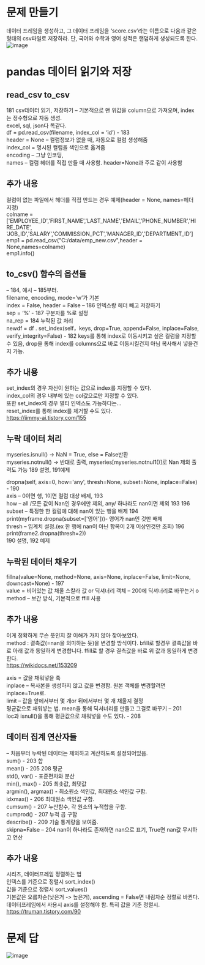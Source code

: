 # 문제 만들기
데이터 프레임을 생성하고, 그 데이터 프레임을 ‘score.csv’라는 이름으로 다음과 같은 형태의 csv파일로 저장하라. 단, 국어와 수학과 영어 성적은 랜덤하게 생성되도록 한다.    
![image](https://user-images.githubusercontent.com/67413252/205449750-20525677-bdf0-43be-92c8-f60a44bf5476.png)

# pandas 데이터 읽기와 저장
## read_csv to_csv 
181 csv데이터 읽기, 저장하기 – 기본적으로 맨 위값을 column으로 가져오며, index는 정수형으로 자동 생성.        
excel, sql, json다 똑같다.        
df = pd.read_csv(filename, index_col = ‘id’) - 183        
header = None – 컬럼정보가 없을 때, 자동으로 컬럼 생성해줌        
index_col = 명시된 컬럼을 색인으로 옮겨줌        
encoding – 그냥 인코딩,        
names – 컬럼 헤더를 직접 만들 때 사용함. header=None과 주로 같이 사용함        

## 추가 내용
컬럼이 없는 파일에서 헤더를 직접 만드는 경우 예제(header = None, names=헤더 지정)        
colname = ['EMPLOYEE_ID','FIRST_NAME','LAST_NAME','EMAIL','PHONE_NUMBER','HIRE_DATE',        
                'JOB_ID','SALARY','COMMISSION_PCT','MANAGER_ID','DEPARTMENT_ID']        
emp1 = pd.read_csv("C:/data/emp_new.csv",header = None,names=colname)        
emp1.info()        

## to_csv() 함수의 옵션들 
– 184, 예시 – 185부터.        
filename, encoding, mode=’w’가 기본        
index = False, header = False – 186 인덱스랑 헤더 빼고 저장하기        
sep = ‘%’ - 187 구분자를 %로 설정        
na_rep = 184 누락된 값 처리        
newdf = df . set_index(self，keys, drop=True, append=False, inplace=False, verify_integrity=False) - 182 keys를 통해 index로 이동시키고 싶은 컬럼을 지정할 수 있음, drop을 통해 index를 columns으로 바로 이동시킬건지 아님 복사해서 넣을건지 가능.

## 추가 내용
set_index의 경우 자신이 원하는 값으로 index를 지정할 수 있다.         
index_col의 경우 내부에 있는 col값으로만 지정할 수 있다.        
또한 set_index의 경우 멀티 인덱스도 가능하다는...        
reset_index를 통해 index를 제거할 수도 있다.        
https://jimmy-ai.tistory.com/155        

## 누락 데이터 처리
myseries.isnull() -> NaN = True, else = False반환        
myseries.notnull() -> 반대로 출력, myseries[myseries.notnul1()]로 Nan 제외 출력도 가능 189 설명, 191예제        

dropna(self, axis=0, how='any', thresh=None, subset=None, inplace=False) - 190        
axis – 0이면 행, 1이면 컬럼 대상 배제, 193        
how – all /모든 값이 Nan인 경우에만 제외, any/ 하나라도 nan이면 제외 193 196        
subset – 특정한 한 컬럼에 대해 nan이 있는 행을 배제 194        
print(myframe.dropna(subset=['영어']))- 영어가 nan인 것만 배제        
thresh – 임계치 설정.(ex 한 행에 nan이 아닌 항복이 2개 이상인것만 조회) 196        
print(frame2.dropna(thresh=2))        
190 설명, 192 예제        

## 누락된 데이터 채우기
fillna(value=None, method=None, axis=None, inplace=False, limit=None, downcast=None) - 197        
value = 비어있는 값 채울 스칼라 값 or 딕셔너리 객체 – 200에 딕셔너리로 바꾸는거 o        
method – 보간 방식, 기본적으로 ffill 사용        

## 추가 내용
이게 정확하게 무슨 뜻인지 잘 이해가 가지 않아 찾아보았다.        
method : 결측값(=nan을 의미하는 듯)을 변경할 방식이다. bfill로 할경우 결측값을 바로 아래 값과 동일하게 변경합니다. ffill로 할 경우 결측값을 바로 위 값과 동일하게 변경한다.        
https://wikidocs.net/153209        

axis = 값을 채워넣을 축        
inplace – 복사본을 생성하지 않고 값을 변경함. 원본 객체를 변경할려면 inplace=True로.        
limit – 값을 앞에서부터 몇 개or 뒤에서부터 몇 개 채울지 결정        
평균값으로 채워넣는 법. mean을 통해 딕셔너리를 만들고 그걸로 바꾸기 – 201        
loc과 isnull()을 통해 평균값으로 채워넣을 수도 있다. - 208        

## 데이터 집계 연산자들 
– 처음부터 누락된 데이터는 제외하고 계산하도록 설정되어있음.        
sum() - 203 합         
mean() - 205 208 평균         
std(), var() - 표준편차와 분산        
min(), max() - 205 최솟값, 최댓값        
argmin(), argmax() - 최소원소 색인값, 최대원소 색인값 구함.        
idxmax() - 206 최대원소 색인값 구함.                
cumsum() - 207 누산함수, 각 원소의 누적합을 구함.        
cumprod() - 207 누적 곱 구함        
describe() - 209 기술 통계량을 보여줌.        
skipna=False – 204 nan이 하나라도 존재하면 nan으로 표기, True면 nan값 무시하고 연산        

## 추가 내용
시리즈, 데이터프레임 정렬하는 법        
인덱스를 기준으로 정렬시 sort_index()        
값을 기준으로 정렬시 sort_values()        
기본값은 오름차순(낮은거 -> 높은거), ascending = False면 내림차순 정렬로 바뀐다.        
데이터프레임에서 사용시 axis를 설정해야 함. 특히 값을 기준 정렬시.        
https://truman.tistory.com/90        

# 문제 답
![image](https://user-images.githubusercontent.com/67413252/205449963-95d727b3-2872-491c-882d-7a0b2fa1bb54.png)
